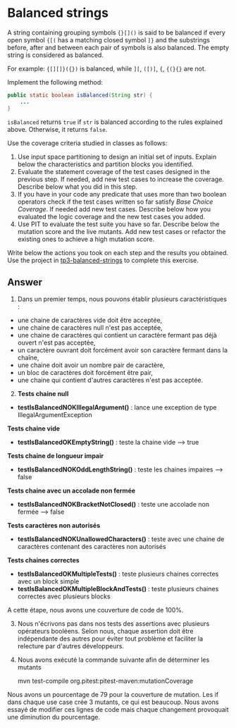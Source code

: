 # Balanced strings

A string containing grouping symbols `{}[]()` is said to be balanced if every open symbol `{[(` has a matching closed symbol `]}` and the substrings before, after and between each pair of symbols is also balanced. The empty string is considered as balanced.

For example: `{[][]}({})` is balanced, while `][`, `([)]`, `{`, `{(}{}` are not.

Implement the following method:

```java
public static boolean isBalanced(String str) {
    ...
}
```

`isBalanced` returns `true` if `str` is balanced according to the rules explained above. Otherwise, it returns `false`.

Use the coverage criteria studied in classes as follows:

1. Use input space partitioning to design an initial set of inputs. Explain below the characteristics and partition blocks you identified.
2. Evaluate the statement coverage of the test cases designed in the previous step. If needed, add new test cases to increase the coverage. Describe below what you did in this step.
3. If you have in your code any predicate that uses more than two boolean operators check if the test cases written so far satisfy *Base Choice Coverage*. If needed add new test cases. Describe below how you evaluated the logic coverage and the new test cases you added.
4. Use PIT to evaluate the test suite you have so far. Describe below the mutation score and the live mutants. Add new test cases or refactor the existing ones to achieve a high mutation score.

Write below the actions you took on each step and the results you obtained.
Use the project in [tp3-balanced-strings](../code/tp3-balanced-strings) to complete this exercise.

## Answer

1) Dans un premier temps, nous pouvons établir plusieurs caractéristiques :
- une chaine de caractères vide doit être acceptée,
- une chaine de caractères null n'est pas acceptée, 
- une chaine de caractères qui contient un caractère fermant pas déjà ouvert n'est pas acceptée,
- un caractère ouvrant doit forcément avoir son caractère fermant dans la chaîne,
- une chaine doit avoir un nombre pair de caractère,
- un bloc de caractères doit forcément être pair,
- une chaine qui contient d'autres caractères n'est pas acceptée.

2) **Tests chaine null** 
- **testIsBalancedNOKIllegalArgument()** :  lance une exception de type IllegalArgumentException 

**Tests chaine vide**
- **testIsBalancedOKEmptyString()** : teste la chaine vide --> true

**Tests chaine de longueur impair**
- **testIsBalancedNOKOddLengthString()** : teste les chaines impaires --> false

**Tests chaine avec un accolade non fermée**
- **testIsBalancedNOKBracketNotClosed()** : teste une accolade non fermée --> false

**Tests caractères non autorisés**
- **testIsBalancedNOKUnallowedCharacters()** : teste avec une chaine de caractères contenant des caractères non autorisés

**Tests chaines correctes**
- **testIsBalancedOKMultipleTests()** : teste plusieurs chaines correctes avec un block simple
- **testIsBalancedOKMultipleBlockAndTests()** : teste plusieurs chaines correctes avec plusieurs blocks

A cette étape, nous avons une couverture de code de 100%. 

3) Nous n'écrivons pas dans nos tests des assertions avec plusieurs opérateurs booléens. Selon nous,
chaque assertion doit être indépendante des autres pour éviter tout problème et faciliter la relecture 
par d'autres développeurs.


4) Nous avons exécuté la commande suivante afin de déterminer les mutants 



    mvn test-compile org.pitest:pitest-maven:mutationCoverage


Nous avons un pourcentage de 79 pour la couverture de mutation. Les if dans chaque use case crée 3 mutants, ce qui est beaucoup.
Nous avons essayé de modifier ces lignes de code mais chaque changement provoquait une diminution du pourcentage.
